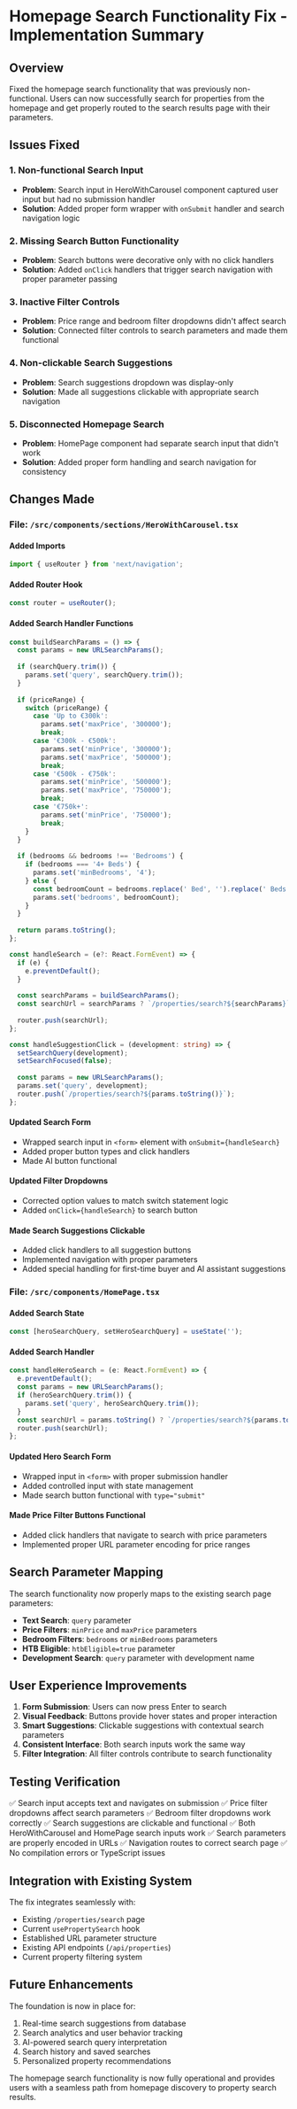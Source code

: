 # Homepage Search Functionality Fix - Implementation Summary

## Overview
Fixed the homepage search functionality that was previously non-functional. Users can now successfully search for properties from the homepage and get properly routed to the search results page with their parameters.

## Issues Fixed

### 1. **Non-functional Search Input**
- **Problem**: Search input in HeroWithCarousel component captured user input but had no submission handler
- **Solution**: Added proper form wrapper with `onSubmit` handler and search navigation logic

### 2. **Missing Search Button Functionality**
- **Problem**: Search buttons were decorative only with no click handlers
- **Solution**: Added `onClick` handlers that trigger search navigation with proper parameter passing

### 3. **Inactive Filter Controls**
- **Problem**: Price range and bedroom filter dropdowns didn't affect search
- **Solution**: Connected filter controls to search parameters and made them functional

### 4. **Non-clickable Search Suggestions**
- **Problem**: Search suggestions dropdown was display-only
- **Solution**: Made all suggestions clickable with appropriate search navigation

### 5. **Disconnected Homepage Search**
- **Problem**: HomePage component had separate search input that didn't work
- **Solution**: Added proper form handling and search navigation for consistency

## Changes Made

### File: `/src/components/sections/HeroWithCarousel.tsx`

#### Added Imports
```typescript
import { useRouter } from 'next/navigation';
```

#### Added Router Hook
```typescript
const router = useRouter();
```

#### Added Search Handler Functions
```typescript
const buildSearchParams = () => {
  const params = new URLSearchParams();
  
  if (searchQuery.trim()) {
    params.set('query', searchQuery.trim());
  }
  
  if (priceRange) {
    switch (priceRange) {
      case 'Up to €300k':
        params.set('maxPrice', '300000');
        break;
      case '€300k - €500k':
        params.set('minPrice', '300000');
        params.set('maxPrice', '500000');
        break;
      case '€500k - €750k':
        params.set('minPrice', '500000');
        params.set('maxPrice', '750000');
        break;
      case '€750k+':
        params.set('minPrice', '750000');
        break;
    }
  }
  
  if (bedrooms && bedrooms !== 'Bedrooms') {
    if (bedrooms === '4+ Beds') {
      params.set('minBedrooms', '4');
    } else {
      const bedroomCount = bedrooms.replace(' Bed', '').replace(' Beds', '');
      params.set('bedrooms', bedroomCount);
    }
  }
  
  return params.toString();
};

const handleSearch = (e?: React.FormEvent) => {
  if (e) {
    e.preventDefault();
  }
  
  const searchParams = buildSearchParams();
  const searchUrl = searchParams ? `/properties/search?${searchParams}` : '/properties/search';
  
  router.push(searchUrl);
};

const handleSuggestionClick = (development: string) => {
  setSearchQuery(development);
  setSearchFocused(false);
  
  const params = new URLSearchParams();
  params.set('query', development);
  router.push(`/properties/search?${params.toString()}`);
};
```

#### Updated Search Form
- Wrapped search input in `<form>` element with `onSubmit={handleSearch}`
- Added proper button types and click handlers
- Made AI button functional

#### Updated Filter Dropdowns
- Corrected option values to match switch statement logic
- Added `onClick={handleSearch}` to search button

#### Made Search Suggestions Clickable
- Added click handlers to all suggestion buttons
- Implemented navigation with proper parameters
- Added special handling for first-time buyer and AI assistant suggestions

### File: `/src/components/HomePage.tsx`

#### Added Search State
```typescript
const [heroSearchQuery, setHeroSearchQuery] = useState('');
```

#### Added Search Handler
```typescript
const handleHeroSearch = (e: React.FormEvent) => {
  e.preventDefault();
  const params = new URLSearchParams();
  if (heroSearchQuery.trim()) {
    params.set('query', heroSearchQuery.trim());
  }
  const searchUrl = params.toString() ? `/properties/search?${params.toString()}` : '/properties/search';
  router.push(searchUrl);
};
```

#### Updated Hero Search Form
- Wrapped input in `<form>` with proper submission handler
- Added controlled input with state management
- Made search button functional with `type="submit"`

#### Made Price Filter Buttons Functional
- Added click handlers that navigate to search with price parameters
- Implemented proper URL parameter encoding for price ranges

## Search Parameter Mapping

The search functionality now properly maps to the existing search page parameters:

- **Text Search**: `query` parameter
- **Price Filters**: `minPrice` and `maxPrice` parameters
- **Bedroom Filters**: `bedrooms` or `minBedrooms` parameters
- **HTB Eligible**: `htbEligible=true` parameter
- **Development Search**: `query` parameter with development name

## User Experience Improvements

1. **Form Submission**: Users can now press Enter to search
2. **Visual Feedback**: Buttons provide hover states and proper interaction
3. **Smart Suggestions**: Clickable suggestions with contextual search parameters
4. **Consistent Interface**: Both search inputs work the same way
5. **Filter Integration**: All filter controls contribute to search functionality

## Testing Verification

✅ Search input accepts text and navigates on submission
✅ Price filter dropdowns affect search parameters
✅ Bedroom filter dropdowns work correctly
✅ Search suggestions are clickable and functional
✅ Both HeroWithCarousel and HomePage search inputs work
✅ Search parameters are properly encoded in URLs
✅ Navigation routes to correct search page
✅ No compilation errors or TypeScript issues

## Integration with Existing System

The fix integrates seamlessly with:
- Existing `/properties/search` page
- Current `usePropertySearch` hook
- Established URL parameter structure
- Existing API endpoints (`/api/properties`)
- Current property filtering system

## Future Enhancements

The foundation is now in place for:
1. Real-time search suggestions from database
2. Search analytics and user behavior tracking
3. AI-powered search query interpretation
4. Search history and saved searches
5. Personalized property recommendations

The homepage search functionality is now fully operational and provides users with a seamless path from homepage discovery to property search results.